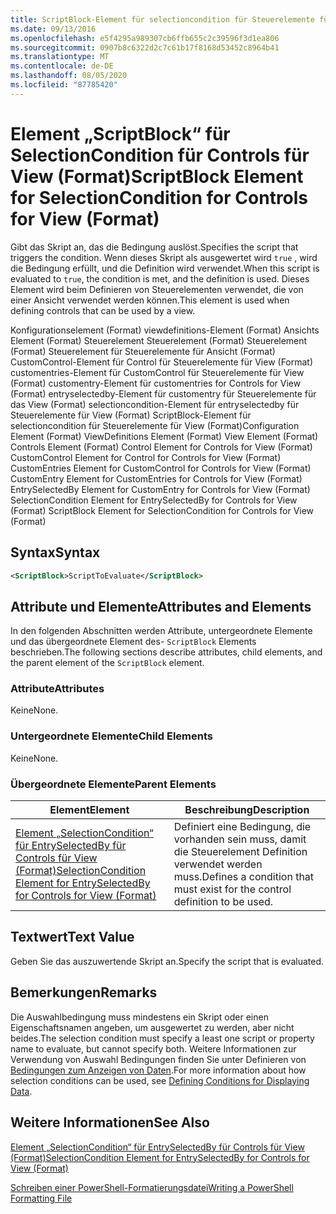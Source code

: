 ```yaml
---
title: ScriptBlock-Element für selectioncondition für Steuerelemente für Ansicht (Format) | Microsoft-Dokumentation
ms.date: 09/13/2016
ms.openlocfilehash: e5f4295a989307cb6ffb655c2c39596f3d1ea806
ms.sourcegitcommit: 0907b8c6322d2c7c61b17f8168d53452c8964b41
ms.translationtype: MT
ms.contentlocale: de-DE
ms.lasthandoff: 08/05/2020
ms.locfileid: "87785420"
---
```

# <a name="scriptblock-element-for-selectioncondition-for-controls-for-view-format"></a><span data-ttu-id="52097-102">Element „ScriptBlock“ für SelectionCondition für Controls für View (Format)</span><span class="sxs-lookup"><span data-stu-id="52097-102">ScriptBlock Element for SelectionCondition for Controls for View (Format)</span></span>

<span data-ttu-id="52097-103">Gibt das Skript an, das die Bedingung auslöst.</span><span class="sxs-lookup"><span data-stu-id="52097-103">Specifies the script that triggers the condition.</span></span> <span data-ttu-id="52097-104">Wenn dieses Skript als ausgewertet wird `true` , wird die Bedingung erfüllt, und die Definition wird verwendet.</span><span class="sxs-lookup"><span data-stu-id="52097-104">When this script is evaluated to `true`, the condition is met, and the definition is used.</span></span> <span data-ttu-id="52097-105">Dieses Element wird beim Definieren von Steuerelementen verwendet, die von einer Ansicht verwendet werden können.</span><span class="sxs-lookup"><span data-stu-id="52097-105">This element is used when defining controls that can be used by a view.</span></span>

<span data-ttu-id="52097-106">Konfigurationselement (Format) viewdefinitions-Element (Format) Ansichts Element (Format) Steuerelement Steuerelement (Format) Steuerelement (Format) Steuerelement für Steuerelemente für Ansicht (Format) CustomControl-Element für Control für Steuerelemente für View (Format) customentries-Element für CustomControl für Steuerelemente für View (Format) customentry-Element für customentries for Controls for View (Format) entryselectedby-Element für customentry für Steuerelemente für das View (Format) selectioncondition-Element für entryselectedby für Steuerelemente für View (Format) ScriptBlock-Element für selectioncondition für Steuerelemente für View (Format)</span><span class="sxs-lookup"><span data-stu-id="52097-106">Configuration Element (Format) ViewDefinitions Element (Format) View Element (Format) Controls Element (Format) Control Element for Controls for View (Format) CustomControl Element for Control for Controls for View (Format) CustomEntries Element for CustomControl for Controls for View (Format) CustomEntry Element for CustomEntries for Controls for View (Format) EntrySelectedBy Element for CustomEntry for Controls for View (Format) SelectionCondition Element for EntrySelectedBy for Controls for View (Format) ScriptBlock Element for SelectionCondition for Controls for View (Format)</span></span>

## <a name="syntax"></a><span data-ttu-id="52097-107">Syntax</span><span class="sxs-lookup"><span data-stu-id="52097-107">Syntax</span></span>

```xml
<ScriptBlock>ScriptToEvaluate</ScriptBlock>
```

## <a name="attributes-and-elements"></a><span data-ttu-id="52097-108">Attribute und Elemente</span><span class="sxs-lookup"><span data-stu-id="52097-108">Attributes and Elements</span></span>

<span data-ttu-id="52097-109">In den folgenden Abschnitten werden Attribute, untergeordnete Elemente und das übergeordnete Element des- `ScriptBlock` Elements beschrieben.</span><span class="sxs-lookup"><span data-stu-id="52097-109">The following sections describe attributes, child elements, and the parent element of the `ScriptBlock` element.</span></span>

### <a name="attributes"></a><span data-ttu-id="52097-110">Attribute</span><span class="sxs-lookup"><span data-stu-id="52097-110">Attributes</span></span>

<span data-ttu-id="52097-111">Keine</span><span class="sxs-lookup"><span data-stu-id="52097-111">None.</span></span>

### <a name="child-elements"></a><span data-ttu-id="52097-112">Untergeordnete Elemente</span><span class="sxs-lookup"><span data-stu-id="52097-112">Child Elements</span></span>

<span data-ttu-id="52097-113">Keine</span><span class="sxs-lookup"><span data-stu-id="52097-113">None.</span></span>

### <a name="parent-elements"></a><span data-ttu-id="52097-114">Übergeordnete Elemente</span><span class="sxs-lookup"><span data-stu-id="52097-114">Parent Elements</span></span>

|<span data-ttu-id="52097-115">Element</span><span class="sxs-lookup"><span data-stu-id="52097-115">Element</span></span>|<span data-ttu-id="52097-116">Beschreibung</span><span class="sxs-lookup"><span data-stu-id="52097-116">Description</span></span>|
|-------------|-----------------|
|[<span data-ttu-id="52097-117">Element „SelectionCondition“ für EntrySelectedBy für Controls für View (Format)</span><span class="sxs-lookup"><span data-stu-id="52097-117">SelectionCondition Element for EntrySelectedBy for Controls for View (Format)</span></span>](./selectioncondition-element-for-entryselectedby-for-controls-for-view-format.md)|<span data-ttu-id="52097-118">Definiert eine Bedingung, die vorhanden sein muss, damit die Steuerelement Definition verwendet werden muss.</span><span class="sxs-lookup"><span data-stu-id="52097-118">Defines a condition that must exist for the control definition to be used.</span></span>|

## <a name="text-value"></a><span data-ttu-id="52097-119">Textwert</span><span class="sxs-lookup"><span data-stu-id="52097-119">Text Value</span></span>

<span data-ttu-id="52097-120">Geben Sie das auszuwertende Skript an.</span><span class="sxs-lookup"><span data-stu-id="52097-120">Specify the script that is evaluated.</span></span>

## <a name="remarks"></a><span data-ttu-id="52097-121">Bemerkungen</span><span class="sxs-lookup"><span data-stu-id="52097-121">Remarks</span></span>

<span data-ttu-id="52097-122">Die Auswahlbedingung muss mindestens ein Skript oder einen Eigenschaftsnamen angeben, um ausgewertet zu werden, aber nicht beides.</span><span class="sxs-lookup"><span data-stu-id="52097-122">The selection condition must specify a least one script or property name to evaluate, but cannot specify both.</span></span> <span data-ttu-id="52097-123">Weitere Informationen zur Verwendung von Auswahl Bedingungen finden Sie unter Definieren von [Bedingungen zum Anzeigen von Daten](./defining-conditions-for-displaying-data.md).</span><span class="sxs-lookup"><span data-stu-id="52097-123">For more information about how selection conditions can be used, see [Defining Conditions for Displaying Data](./defining-conditions-for-displaying-data.md).</span></span>

## <a name="see-also"></a><span data-ttu-id="52097-124">Weitere Informationen</span><span class="sxs-lookup"><span data-stu-id="52097-124">See Also</span></span>

[<span data-ttu-id="52097-125">Element „SelectionCondition“ für EntrySelectedBy für Controls für View (Format)</span><span class="sxs-lookup"><span data-stu-id="52097-125">SelectionCondition Element for EntrySelectedBy for Controls for View (Format)</span></span>](./selectioncondition-element-for-entryselectedby-for-controls-for-view-format.md)

[<span data-ttu-id="52097-126">Schreiben einer PowerShell-Formatierungsdatei</span><span class="sxs-lookup"><span data-stu-id="52097-126">Writing a PowerShell Formatting File</span></span>](./writing-a-powershell-formatting-file.md)

